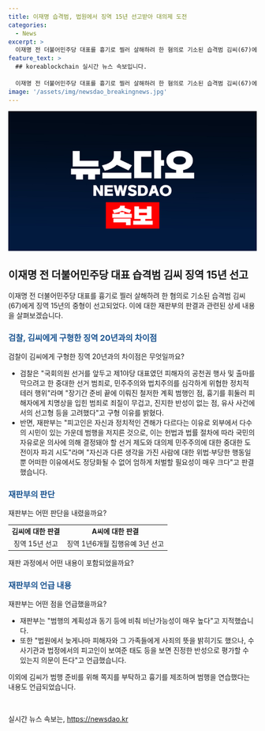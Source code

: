 ```yaml
---
title: 이재명 습격범, 법원에서 징역 15년 선고받아 대의제 도전
categories:
  - News
excerpt: >
  이재명 전 더불어민주당 대표를 흉기로 찔러 살해하려 한 혐의로 기소된 습격범 김씨(67)에게 징역 15년의 중형이 선고됐다. 재판부는 피해자 개인의 생명권을 박탈하려는 시도뿐 아니라 국회의원 선거를 방해하는 행위로 자유민주주의에 대한 도전이라며 엄한 처벌 필요성을 강조했고, 범행의 계획성과 동기에 대한 비난가능성을 지적했다. 또한 방조 혐의로 기소된 A씨에게는 징역 1년6개월에 집행유예 3년이 선고됐다. 
feature_text: >
  ## koreablockchain 실시간 뉴스 속보입니다.

  이재명 전 더불어민주당 대표를 흉기로 찔러 살해하려 한 혐의로 기소된 습격범 김씨(67)에게 징역 15년의 중형이 선고됐다. 재판부는 피해자 개인의 생명권을 박탈하려는 시도뿐 아니라 국회의원 선거를 방해하는 행위로 자유민주주의에 대한 도전이라며 엄한 처벌 필요성을 강조했고, 범행의 계획성과 동기에 대한 비난가능성을 지적했다. 또한 방조 혐의로 기소된 A씨에게는 징역 1년6개월에 집행유예 3년이 선고됐다. 
image: '/assets/img/newsdao_breakingnews.jpg'
---
```


<p><img src="/assets/img/newsdao_breakingnews.jpg" alt="koreablockchain 속보" /></p>

<h2 data-ke-size="size26">이재명 전 더불어민주당 대표 습격범 김씨 징역 15년 선고</h2>

<p data-ke-size="size16">이재명 전 더불어민주당 대표를 흉기로 찔러 살해하려 한 혐의로 기소된 습격범 김씨(67)에게 징역 15년의 중형이 선고되었다. 이에 대한 재판부의 판결과 관련된 상세 내용을 살펴보겠습니다.</p>

<h3><b><span style="color: #1a5490;">검찰, 김씨에게 구형한 징역 20년과의 차이점</span></b></h3>

<p data-ke-size="size16">검찰이 김씨에게 구형한 징역 20년과의 차이점은 무엇일까요?</p>

<ul>
  <li>검찰은 "국회의원 선거를 앞두고 제1야당 대표였던 피해자의 공천권 행사 및 출마를 막으려고 한 중대한 선거 범죄로, 민주주의와 법치주의를 심각하게 위협한 정치적 테러 행위"라며 "장기간 준비 끝에 이뤄진 철저한 계획 범행인 점, 흉기를 휘둘러 피해자에게 치명상을 입힌 범죄로 죄질이 무겁고, 진지한 반성이 없는 점, 유사 사건에서의 선고형 등을 고려했다"고 구형 이유를 밝혔다.</li>
  <li>반면, 재판부는 "피고인은 자신과 정치적인 견해가 다르다는 이유로 외부에서 다수의 시민이 있는 가운데 범행을 저지른 것으로, 이는 헌법과 법률 절차에 따라 국민의 자유로운 의사에 의해 결정돼야 할 선거 제도와 대의제 민주주의에 대한 중대한 도전이자 파괴 시도"라며 "자신과 다른 생각을 가진 사람에 대한 위법·부당한 행동일 뿐 어떠한 이유에서도 정당화될 수 없어 엄하게 처벌할 필요성이 매우 크다"고 판결했습니다.</li>
</ul>

<h3><b><span style="color: #1a5490;">재판부의 판단</span></b></h3>

<p data-ke-size="size16">재판부는 어떤 판단을 내렸을까요?</p>

<table style="width: 100%;">
<tbody>
<tr>
<td style="text-align: center; height: 17px;"><b>김씨에 대한 판결</b></td>
<td style="text-align: center; height: 17px;"><b>A씨에 대한 판결</b></td>
</tr>
<tr>
<td style="text-align: center; height: 17px;">징역 15년 선고</td>
<td style="text-align: center; height: 17px;">징역 1년6개월 집행유예 3년 선고</td>
</tr>
</tbody>
</table>

<p data-ke-size="size16">재판 과정에서 어떤 내용이 포함되었을까요?</p>

<h3><b><span style="color: #1a5490;">재판부의 언급 내용</span></b></h3>

<p data-ke-size="size16">재판부는 어떤 점을 언급했을까요?</p>

<ul>
  <li>재판부는 "범행의 계획성과 동기 등에 비춰 비난가능성이 매우 높다"고 지적했습니다.</li>
  <li>또한 "법원에서 늦게나마 피해자와 그 가족들에게 사죄의 뜻을 밝히기도 했으나, 수사기관과 법정에서의 피고인이 보여준 태도 등을 보면 진정한 반성으로 평가할 수 있는지 의문이 든다"고 언급했습니다.</li>
</ul>

<p data-ke-size="size16">이외에 김씨가 범행 준비를 위해 쪽지를 부탁하고 흉기를 제조하며 범행을 연습했다는 내용도 언급되었습니다.</p>

<p data-ke-size="size16">&nbsp;</p>
실시간 뉴스 속보는, <a href="https://newsdao.kr" rel="dofollow">https://newsdao.kr</a>



